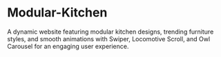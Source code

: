 # Modular-Kitchen
A dynamic website featuring modular kitchen designs, trending furniture styles, and smooth animations with Swiper, Locomotive Scroll, and Owl Carousel for an engaging user experience.
